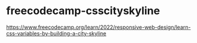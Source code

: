 # freecodecamp-csscityskyline
https://www.freecodecamp.org/learn/2022/responsive-web-design/learn-css-variables-by-building-a-city-skyline
